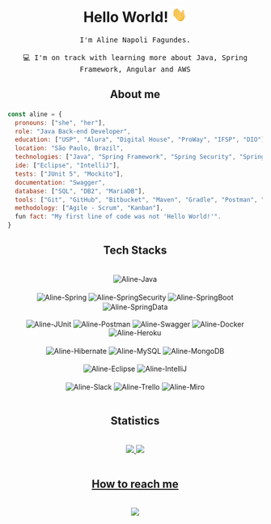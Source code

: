 <h1 align="center"> Hello World! <img src="https://raw.githubusercontent.com/ABSphreak/ABSphreak/master/gifs/Hi.gif" width="30px" height="30px"></h1>
<p align="center">
  <samp>
I'm Aline Napoli Fagundes. 
  <br> <br>
💻 I'm on track with learning more about Java, Spring Framework, Angular and AWS
  </samp>
<br>
  
<h2 align="center"> About me </h2>

```javascript
const aline = {
  pronouns: ["she", "her"],
  role: "Java Back-end Developer",
  education: ["USP", "Alura", "Digital House", "ProWay", "IFSP", "DIO"],
  location: "São Paulo, Brazil",
  technologies: ["Java", "Spring Framework", "Spring Security", "Spring Data", "Spring Boot"],
  ide: ["Eclipse", "IntelliJ"],
  tests: ["JUnit 5", "Mockito"],
  documentation: "Swagger",
  database: ["SQL", "DB2", "MariaDB"],
  tools: ["Git", "GitHub", "Bitbucket", "Maven", "Gradle", "Postman", "Docker", "Kubernetes", "Jenkins"],
  methodology: ["Agile - Scrum", "Kanban"], 
  fun fact: "My first line of code was not 'Hello World!'".
}
```
 
<h2 align="center"> Tech Stacks </h2>
<div align="center" style="display: inline_block"><br>
  <img align="center" alt="Aline-Java" src="https://img.shields.io/badge/Java-ED8B00?style=for-the-badge&logo=java&logoColor=white">
  <br>
  <br>
  <img align="center" alt="Aline-Spring" src="https://img.shields.io/badge/Spring-6DB33F?style=for-the-badge&logo=spring&logoColor=white">
  <img align="center" alt="Aline-SpringSecurity" src="https://img.shields.io/badge/Spring_Security-6DB33F?style=for-the-badge&logo=Spring-Security&logoColor=white">
  <img align="center" alt="Aline-SpringBoot" src="https://img.shields.io/badge/Spring_Boot-6DB33F?style=for-the-badge&logo=Spring-Boot&logoColor=white">
  <img align="center" alt="Aline-SpringData" src="https://img.shields.io/badge/Spring_Data-6DB33F?style=for-the-badge&logo=DBSpring&logoColor=white">
  <br>
  <br>
  <img alt="Aline-JUnit" src="https://img.shields.io/badge/JUnit-CC0000?style=for-the-badge&logo=JUnit5&logoColor=white">
  <img alt="Aline-Postman" src="https://img.shields.io/badge/Postman-FA7343?style=for-the-badge&logo=postman&logoColor=white">
  <img alt="Aline-Swagger" src="https://img.shields.io/badge/swagger-%2385EA2D.svg?&style=for-the-badge&logo=swagger&logoColor=black">
  <img alt="Aline-Docker" src="https://img.shields.io/badge/Docker-0078D4?style=for-the-badge&logo=Docker&logoColor=white">
  <img alt="Aline-Heroku" src="https://img.shields.io/badge/Heroku-430098?style=for-the-badge&logo=heroku&logoColor=white">
  <br>
  <br> 
  <img align="center" alt="Aline-Hibernate" src="https://img.shields.io/badge/Hibernate-59666C?style=for-the-badge&logo=Hibernate&logoColor=white">
  <img align="center" alt="Aline-MySQL" src="https://img.shields.io/badge/MySQL-00000F?style=for-the-badge&logo=mysql&logoColor=white">
  <img align="center" alt="Aline-MongoDB" src="https://img.shields.io/badge/MongoDB-4EA94B?style=for-the-badge&logo=mongodb&logoColor=white">
  <br>
  <br>
  <img align="center" alt="Aline-Eclipse" src="https://img.shields.io/badge/Eclipse-2C2255?style=for-the-badge&logo=eclipse&logoColor=white">
  <img align="center" alt="Aline-IntelliJ" src="https://img.shields.io/badge/IntelliJ_IDEA-000000.svg?style=for-the-badge&logo=intellij-idea&logoColor=white">
  <br>
  <br>
  <img align="center" alt="Aline-Slack" src="https://img.shields.io/badge/Slack-4A154B?style=for-the-badge&logo=slack&logoColor=white">
  <img align="center" alt="Aline-Trello" src="https://img.shields.io/badge/Trello-0052CC?style=for-the-badge&logo=trello&logoColor=white">
  <img align="center" alt="Aline-Miro" src="https://img.shields.io/badge/Miro-050038?style=for-the-badge&logo=Miro&logoColor=white">
</div>  
<br>

<h2 align="center"> Statistics </h2>
<br>
<div align="center">
  <a href="https://github.com/aline-fagundes">
  <img height="150em" src="https://github-readme-stats.vercel.app/api?username=aline-fagundes&show_icons=true&theme=dracula&include_all_commits=true&count_private=true&hide=issues"/>
  <img height="150em" src="https://github-readme-stats.vercel.app/api/top-langs/?username=aline-fagundes&layout=compact&langs_count=7&theme=dracula"/>
</div>
<br>
  
<h2 align="center"> How to reach me </h2>
<br>
<div align="center"> 
  <a align="center" href="https://www.linkedin.com/in/a-fagundes/" target="_blank"><img src="https://img.shields.io/badge/-LinkedIn-%230077B5?style=for-the-badge&logo=linkedin&logoColor=white" target="_blank"></a> 
</div>
<br>
